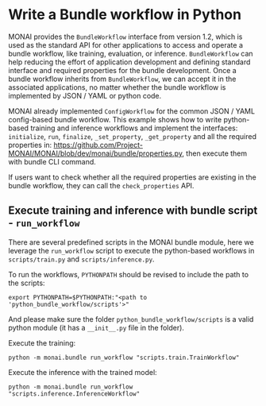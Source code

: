 
# Write a Bundle workflow in Python

MONAI provides the `BundleWorkflow` interface from version 1.2, which is used as the standard API for other applications to access and operate a bundle workflow, like training, evaluation, or inference. `BundleWorkflow` can help reducing the effort of application development and defining standard interface and required properties for the bundle development. Once a bundle workflow inherits from `BundleWorkflow`, we can accept it in the associated applications, no matter whether the bundle workflow is implemented by JSON / YAML or python code.

MONAI already implemented `ConfigWorkflow` for the common JSON / YAML config-based bundle workflow. This example shows how to write python-based training and inference workflows and implement the interfaces: `initialize`, `run`, `finalize`, `_set_property`, `_get_property` and all the required properties in: https://github.com/Project-MONAI/MONAI/blob/dev/monai/bundle/properties.py, then execute them with bundle CLI command.

If users want to check whether all the required properties are existing in the bundle workflow, they can call the `check_properties` API.

## Execute training and inference with bundle script - `run_workflow`

There are several predefined scripts in the MONAI bundle module, here we leverage the `run_workflow` script to execute the python-based workflows in `scripts/train.py` and `scripts/inference.py`.

To run the workflows, `PYTHONPATH` should be revised to include the path to the scripts:
```
export PYTHONPATH=$PYTHONPATH:"<path to 'python_bundle_workflow/scripts'>"
```
And please make sure the folder `python_bundle_workflow/scripts` is a valid python module (it has a `__init__.py` file in the folder).

Execute the training:
```shell
python -m monai.bundle run_workflow "scripts.train.TrainWorkflow"
```

Execute the inference with the trained model:
```shell
python -m monai.bundle run_workflow "scripts.inference.InferenceWorkflow"
```
